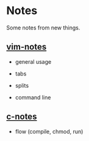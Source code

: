 # Notes

Some notes from new things.

## [vim-notes](vim-notes.rst) 

* general usage

* tabs

* splits

* command line

## [c-notes](c-notes.rst)

* flow (compile, chmod, run)

